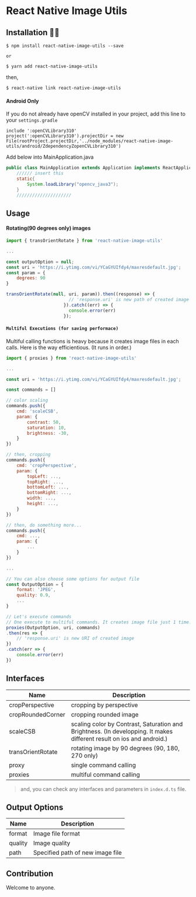 # React Native Image Utils

## Installation 🚀🚀

```
$ npm install react-native-image-utils --save

or

$ yarn add react-native-image-utils
```

then,
```
$ react-native link react-native-image-utils
```



#### Android Only

If you do not already have openCV installed in your project, add this line to your `settings.gradle`

```
include ':openCVLibrary310'
project(':openCVLibrary310').projectDir = new File(rootProject.projectDir,'../node_modules/react-native-image-utils/android/ZdependencyZopenCVLibrary310')
```

Add below into MainApplication.java
```java
public class MainApplication extends Application implements ReactApplication {
    ////// insert this
    static{
        System.loadLibrary("opencv_java3");
    }
    /////////////////////
```

## Usage

#### Rotating(90 degrees only) images
```javascript
import { transOrientRotate } from 'react-native-image-utils'

...

const outputOption = null;
const uri = 'https://i.ytimg.com/vi/YCaGYUIfdy4/maxresdefault.jpg';
const param = {
    degrees: 90
}

transOrientRotate(null, uri, param)).then((response) => {                        
                        // 'response.uri' is new path of created image
                      }).catch((err) => {
                        console.error(err)
                      });

```

#### `Multiful Executions (for saving performace)`
Multiful calling functions is heavy because it creates image files in each calls. Here is the way efficientious. (It runs in order.)

```javascript
import { proxies } from 'react-native-image-utils'

...

const uri = 'https://i.ytimg.com/vi/YCaGYUIfdy4/maxresdefault.jpg';

const commands = []

// color scaling
commands.push({
    cmd: 'scaleCSB',
    param: {
        contrast: 50,
        saturation: 10,
        brightness: -30,
    }
})

// then, cropping
commands.push({
    cmd: 'cropPerspective',
    param: {
        topLeft: ...,
        topRight: ...,
        bottomLeft: ...,
        bottomRight: ...,
        width: ...,
        height: ...,
    }
})

// then, do something more...
commands.push({
    cmd: ...,
    param: {
        ...
    }
})

...

// You can also choose some options for output file
const OutputOption = {
    format: 'JPEG',
    quality: 0.9,
    ...
}

// Let's execute commands
// One execute to multiful commands. It creates image file just 1 time.
proxies(OutputOption, uri, commands)
.then(res => {
    // 'response.uri' is new URI of created image
})
.catch(err => {
    console.error(err)
})

```

## Interfaces
Name | Description
------ | -----------
cropPerspective | cropping by perspective
cropRoundedCorner | cropping rounded image
scaleCSB | scaling color by Contrast, Saturation and Brightness. (In developping. It makes different result on ios and android.)
transOrientRotate | rotating image by 90 degrees (90, 180, 270 only)
proxy | single command calling
proxies | multiful command calling

> and, you can check any interfaces and parameters in `index.d.ts` file.

## Output Options
Name | Description
------ | -----------
format | Image file format
quality | Image quality
path | Specified path of new image file

## Contribution
Welcome to anyone.
